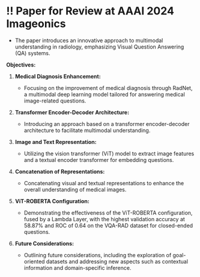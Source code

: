 # !! Paper for Review at AAAI 2024 Imageonics

- The paper introduces an innovative approach to multimodal understanding in radiology, emphasizing Visual Question Answering (QA) systems.

**Objectives:**

1. **Medical Diagnosis Enhancement:**
    - Focusing on the improvement of medical diagnosis through RadNet, a multimodal deep learning model tailored for answering medical image-related questions.

2. **Transformer Encoder-Decoder Architecture:**
    - Introducing an approach based on a transformer encoder-decoder architecture to facilitate multimodal understanding.

3. **Image and Text Representation:**
    - Utilizing the vision transformer (ViT) model to extract image features and a textual encoder transformer for embedding questions.

4. **Concatenation of Representations:**
    - Concatenating visual and textual representations to enhance the overall understanding of medical images.

5. **ViT-ROBERTA Configuration:**
    - Demonstrating the effectiveness of the ViT-ROBERTA configuration, fused by a Lambda Layer, with the highest validation accuracy at 58.87% and ROC of 0.64 on the VQA-RAD dataset for closed-ended questions.

6. **Future Considerations:**
    - Outlining future considerations, including the exploration of goal-oriented datasets and addressing new aspects such as contextual information and domain-specific inference.
